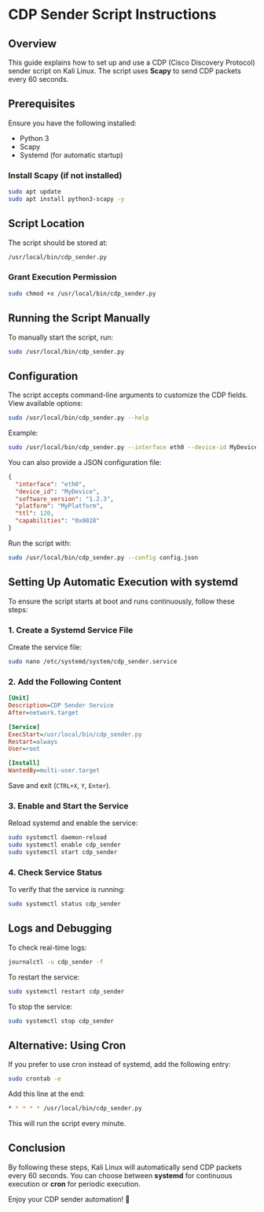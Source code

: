 # CDP Sender Script Instructions

## Overview
This guide explains how to set up and use a CDP (Cisco Discovery Protocol) sender script on Kali Linux. The script uses **Scapy** to send CDP packets every 60 seconds.

## Prerequisites
Ensure you have the following installed:

- Python 3
- Scapy
- Systemd (for automatic startup)

### Install Scapy (if not installed)
```bash
sudo apt update
sudo apt install python3-scapy -y
```

## Script Location
The script should be stored at:
```bash
/usr/local/bin/cdp_sender.py
```

### Grant Execution Permission
```bash
sudo chmod +x /usr/local/bin/cdp_sender.py
```

## Running the Script Manually
To manually start the script, run:
```bash
sudo /usr/local/bin/cdp_sender.py
```

## Configuration
The script accepts command-line arguments to customize the CDP fields. View available options:
```bash
sudo /usr/local/bin/cdp_sender.py --help
```
Example:
```bash
sudo /usr/local/bin/cdp_sender.py --interface eth0 --device-id MyDevice --software-version "1.2.3" --platform "MyPlatform"
```

You can also provide a JSON configuration file:
```json
{
  "interface": "eth0",
  "device_id": "MyDevice",
  "software_version": "1.2.3",
  "platform": "MyPlatform",
  "ttl": 120,
  "capabilities": "0x0028"
}
```
Run the script with:
```bash
sudo /usr/local/bin/cdp_sender.py --config config.json
```

## Setting Up Automatic Execution with systemd
To ensure the script starts at boot and runs continuously, follow these steps:

### 1. Create a Systemd Service File
Create the service file:
```bash
sudo nano /etc/systemd/system/cdp_sender.service
```

### 2. Add the Following Content
```ini
[Unit]
Description=CDP Sender Service
After=network.target

[Service]
ExecStart=/usr/local/bin/cdp_sender.py
Restart=always
User=root

[Install]
WantedBy=multi-user.target
```

Save and exit (`CTRL+X`, `Y`, `Enter`).

### 3. Enable and Start the Service
Reload systemd and enable the service:
```bash
sudo systemctl daemon-reload
sudo systemctl enable cdp_sender
sudo systemctl start cdp_sender
```

### 4. Check Service Status
To verify that the service is running:
```bash
sudo systemctl status cdp_sender
```

## Logs and Debugging
To check real-time logs:
```bash
journalctl -u cdp_sender -f
```

To restart the service:
```bash
sudo systemctl restart cdp_sender
```

To stop the service:
```bash
sudo systemctl stop cdp_sender
```

## Alternative: Using Cron
If you prefer to use cron instead of systemd, add the following entry:
```bash
sudo crontab -e
```
Add this line at the end:
```bash
* * * * * /usr/local/bin/cdp_sender.py
```
This will run the script every minute.

## Conclusion
By following these steps, Kali Linux will automatically send CDP packets every 60 seconds. You can choose between **systemd** for continuous execution or **cron** for periodic execution.

Enjoy your CDP sender automation! 🚀

